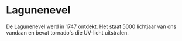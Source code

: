 # Lagunenevel

De Lagunenevel werd in 1747 ontdekt. Het staat 5000 lichtjaar van ons vandaan en
bevat tornado's die UV-licht uitstralen.

